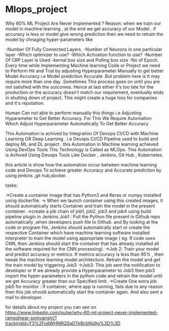 # Mlops_project
Why 60% ML Project Are Never Implemented ?
Reason:
when we train our model in machine learning , at the end we get accuracy of our Model . if accuracy is less or model give wrong prediction then we need to retrain the model by chnaging hyper-parameters like

-Number Of Fully Connected Layers.
-Number of Neurons in one particular layer
-Which optimizer to use?
-Which Activation function to use?
-Number Of CRP Layer is Used
-kernal box size and Polling box size
-No of Epoch.
Every time while implementing Machine learning Code or Project we need to Perform Hit and Trial by adjusting Hyperparameter Manually to get better Model Accuracy i.e Model prediction Accurate .But problem here is It may require more than one day .Sometimes This process goes on until you are not satisfied with the outcomes. Hence at last either it's too late for the production or the accuracy doesn't match our requirement, eventually ends in shutting down of project. This might create a huge loss for companies and it's reputation.

Human Can not able to perform manually this things i.e Adjusting Hyparameter to Get Better Accuracy .For This We Require Automation Which Adjust Hyperparameter Automatically To Get Better Accuracy .

This Automation is achived by Integration Of Devops CI/CD with Machine Learning OR Deep Learning . i.e Devops CI/CD Pipeline used to build and deploy ML and DL project . this Automation in Machine learning achieved Using DevOps Tools This Technology is Called as MLOps. This Automation is Achived Using Devops Tools Like Docker , Jenkins, Git Hub , Kubernetes.

this article is show how the automation occur between machine learning code and Devops To achieve greater Accuracy and Accurate prediction by using jenkins ,git hub,docker.

tasks: 

->Create a container image that has Python3 and Keras or numpy installed using dockerfile.
-> When we launch container using this created images, it should automatically starts Container and train the model in the present container.
->create a job chain of job1, job2, job3 and job4 using build pipeline plugin in Jenkins 
Job1 : Pull the Python file present in Github repo automatically ,when developers push file to Github. and By looking at the code or program file, Jenkins should automatically start or create the respective Container which have machine learning software installed interpreter to train the model using appropriate image ( eg. If code uses CNN, then Jenkins should start the container that has already installed all the software required for the CNN processing).
->Job 2: Train your model and predict accuracy or metrics. If metrics accuracy is less than 95% , then tweak the machine learning model architecture. Retrain the model and get the train model by triggering Job3
->Job3: This job sent the notification to developer or If we already provide a Hyperparameter to Job3 then job3 import the hyper-parameters in the python code and retrain the model until we get Accuracy greater than our Specified limit.
->Create One extra job job5 for monitor : If container, where app is running, fails due to any reason then this job should automatically start the container again. And also sent a mail to developer.

for details about my project you can see on  https://www.linkedin.com/pulse/why-60-ml-project-never-implemented-rameshwar-somvanshi/?trackingId=Y3%2FoAWHNRQSqDTeBcbNs9g%3D%3D
